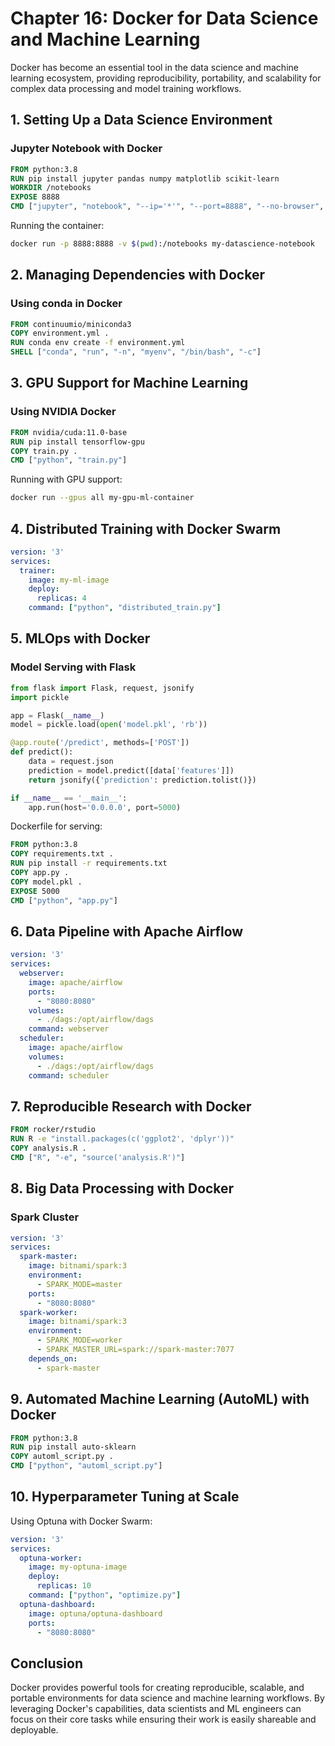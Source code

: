 # Chapter 16: Docker for Data Science and Machine Learning

Docker has become an essential tool in the data science and machine learning ecosystem, providing reproducibility, portability, and scalability for complex data processing and model training workflows.

## 1. Setting Up a Data Science Environment

### Jupyter Notebook with Docker

```dockerfile
FROM python:3.8
RUN pip install jupyter pandas numpy matplotlib scikit-learn
WORKDIR /notebooks
EXPOSE 8888
CMD ["jupyter", "notebook", "--ip='*'", "--port=8888", "--no-browser", "--allow-root"]
```

Running the container:

```bash
docker run -p 8888:8888 -v $(pwd):/notebooks my-datascience-notebook
```

## 2. Managing Dependencies with Docker

### Using conda in Docker

```dockerfile
FROM continuumio/miniconda3
COPY environment.yml .
RUN conda env create -f environment.yml
SHELL ["conda", "run", "-n", "myenv", "/bin/bash", "-c"]
```

## 3. GPU Support for Machine Learning

### Using NVIDIA Docker

```dockerfile
FROM nvidia/cuda:11.0-base
RUN pip install tensorflow-gpu
COPY train.py .
CMD ["python", "train.py"]
```

Running with GPU support:

```bash
docker run --gpus all my-gpu-ml-container
```

## 4. Distributed Training with Docker Swarm

```yaml
version: '3'
services:
  trainer:
    image: my-ml-image
    deploy:
      replicas: 4
    command: ["python", "distributed_train.py"]
```

## 5. MLOps with Docker

### Model Serving with Flask

```python
from flask import Flask, request, jsonify
import pickle

app = Flask(__name__)
model = pickle.load(open('model.pkl', 'rb'))

@app.route('/predict', methods=['POST'])
def predict():
    data = request.json
    prediction = model.predict([data['features']])
    return jsonify({'prediction': prediction.tolist()})

if __name__ == '__main__':
    app.run(host='0.0.0.0', port=5000)
```

Dockerfile for serving:

```dockerfile
FROM python:3.8
COPY requirements.txt .
RUN pip install -r requirements.txt
COPY app.py .
COPY model.pkl .
EXPOSE 5000
CMD ["python", "app.py"]
```

## 6. Data Pipeline with Apache Airflow

```yaml
version: '3'
services:
  webserver:
    image: apache/airflow
    ports:
      - "8080:8080"
    volumes:
      - ./dags:/opt/airflow/dags
    command: webserver
  scheduler:
    image: apache/airflow
    volumes:
      - ./dags:/opt/airflow/dags
    command: scheduler
```

## 7. Reproducible Research with Docker

```dockerfile
FROM rocker/rstudio
RUN R -e "install.packages(c('ggplot2', 'dplyr'))"
COPY analysis.R .
CMD ["R", "-e", "source('analysis.R')"]
```

## 8. Big Data Processing with Docker

### Spark Cluster

```yaml
version: '3'
services:
  spark-master:
    image: bitnami/spark:3
    environment:
      - SPARK_MODE=master
    ports:
      - "8080:8080"
  spark-worker:
    image: bitnami/spark:3
    environment:
      - SPARK_MODE=worker
      - SPARK_MASTER_URL=spark://spark-master:7077
    depends_on:
      - spark-master
```

## 9. Automated Machine Learning (AutoML) with Docker

```dockerfile
FROM python:3.8
RUN pip install auto-sklearn
COPY automl_script.py .
CMD ["python", "automl_script.py"]
```

## 10. Hyperparameter Tuning at Scale

Using Optuna with Docker Swarm:

```yaml
version: '3'
services:
  optuna-worker:
    image: my-optuna-image
    deploy:
      replicas: 10
    command: ["python", "optimize.py"]
  optuna-dashboard:
    image: optuna/optuna-dashboard
    ports:
      - "8080:8080"
```

## Conclusion

Docker provides powerful tools for creating reproducible, scalable, and portable environments for data science and machine learning workflows. By leveraging Docker's capabilities, data scientists and ML engineers can focus on their core tasks while ensuring their work is easily shareable and deployable.
